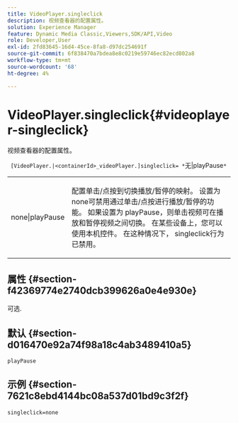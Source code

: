 ```yaml
---
title: VideoPlayer.singleclick
description: 视频查看器的配置属性。
solution: Experience Manager
feature: Dynamic Media Classic,Viewers,SDK/API,Video
role: Developer,User
exl-id: 2fd83645-16d4-45ce-8fa8-d97dc254691f
source-git-commit: 6f838470a7bdea8e8c0219e59746ec82ecd802a8
workflow-type: tm+mt
source-wordcount: '68'
ht-degree: 4%

---
```


# VideoPlayer.singleclick{#videoplayer-singleclick}

视频查看器的配置属性。

` [VideoPlayer.|<containerId>_videoPlayer.]singleclick= *`无|playPause`*`

<table id="table_C616483932C2482CA9794DDD7313FD7C"> 
 <tbody> 
  <tr> 
   <td colname="col1"> <p> <span class="codeph"> <span class="varname"> none|playPause</span> </span> </p> </td> 
   <td colname="col2"> <p> 配置单击/点按到切换播放/暂停的映射。 设置为<span class="codeph"> none</span>可禁用通过单击/点按进行播放/暂停的功能。 如果设置为<span class="codeph"> playPause</span>，则单击视频可在播放和暂停视频之间切换。 在某些设备上，您可以使用本机控件。 在这种情况下，<span class="codeph"> singleclick</span>行为已禁用。 </p> </td> 
  </tr> 
 </tbody> 
</table>

## 属性 {#section-f42369774e2740dcb399626a0e4e930e}

可选.

## 默认 {#section-d016470e92a74f98a18c4ab3489410a5}

`playPause`

## 示例 {#section-7621c8ebd4144bc08a537d01bd9c3f2f}

```
singleclick=none
```
